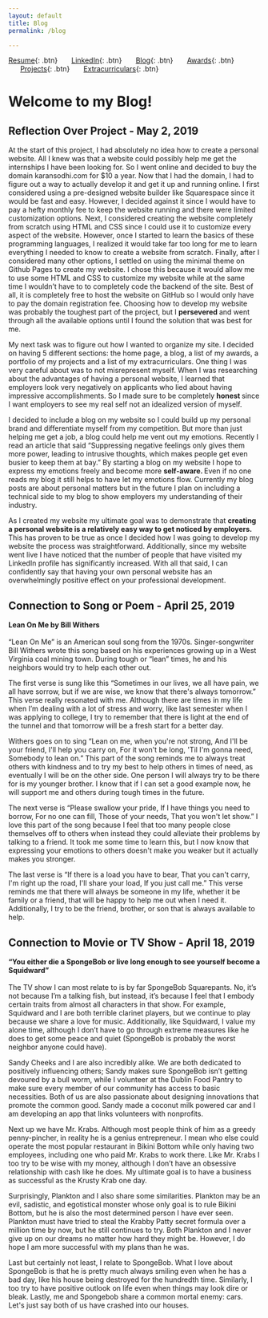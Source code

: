 ```yaml
---
layout: default
title: Blog
permalink: /blog

---
```


[Resume](./assets/docs/resume.pdf){: .btn}
&nbsp;&nbsp;&nbsp;&nbsp;&nbsp;&nbsp;[LinkedIn](https://www.linkedin.com/in/karan-sodhi-481265160/){: .btn}
&nbsp;&nbsp;&nbsp;&nbsp;&nbsp;&nbsp;[Blog](/blog.md){: .btn}
&nbsp;&nbsp;&nbsp;&nbsp;&nbsp;&nbsp;[Awards](/awards.md){: .btn}
&nbsp;&nbsp;&nbsp;&nbsp;&nbsp;&nbsp;[Projects](/projects.md){: .btn}
&nbsp;&nbsp;&nbsp;&nbsp;&nbsp;&nbsp;[Extracurriculars](/extra-currics.md){: .btn}

# Welcome to my Blog!

## Reflection Over Project - May 2, 2019
At the start of this project, I had absolutely no idea how to create a personal website. All I knew was that a website could possibly help me get the internships I have been looking for. So I went online and decided to buy the domain karansodhi.com for $10 a year. Now that I had the domain, I had to figure out a way to actually develop it and get it up and running online. I first considered using a pre-designed website builder like Squarespace since it would be fast and easy. However, I decided against it since I would have to pay a hefty monthly fee to keep the website running and there were limited customization options. Next, I considered creating the website completely from scratch using HTML and CSS since I could use it to customize every aspect of the website. However, once I started to learn the basics of these programming languages, I realized it would take far too long for me to learn everything I needed to know to create a website from scratch. Finally, after I considered many other options, I settled on using the minimal theme on Github Pages to create my website. I chose this because it would allow me to use some HTML and CSS to customize my website while at the same time I wouldn’t have to to completely code the backend of the site. Best of all, it is completely free to host the website on GitHub so I would only have to pay the domain registration fee. Choosing how to develop my website was probably the toughest part of the project, but I <b> persevered </b> and went through all the available options until I found the solution that was best for me. <br />

My next task was to figure out how I wanted to organize my site. I decided on having 5 different sections: the home page, a blog, a list of my awards, a portfolio of my projects and a list of my extracurriculars. One thing I was very careful about was to not misrepresent myself. When I was researching about the advantages of having a personal website, I learned that employers look very negatively on applicants who lied about having impressive accomplishments. So I made sure to be completely <b> honest </b> since I want employers to see my real self not an idealized version of myself. <br />

I decided to include a blog on my website so I could build up my personal brand and differentiate myself from my competition. But more than just helping me get a job, a blog could help me vent out my emotions. Recently I read an article that said “Suppressing negative feelings only gives them more power, leading to intrusive thoughts, which makes people get even busier to keep them at bay.” By starting a blog on my website I hope to express my emotions freely and become more <b> self-aware. </b> Even if no one reads my blog it still helps to have let my emotions flow. Currently my blog posts are about personal matters but in the future I plan on including a technical side to my blog to show employers my understanding of their industry. <br />

As I created my website my ultimate goal was to demonstrate that <b> creating a personal website is a relatively easy way to get noticed by employers. </b> This has proven to be true as once I decided how I was going to develop my website the process was straightforward. Additionally, since my website went live I have noticed that the number of people that have visited my LinkedIn profile has significantly increased. With all that said, I can confidently say that having your own personal website has an overwhelmingly positive effect on your professional development.

## Connection to Song or Poem - April 25, 2019
<b>Lean On Me by Bill Withers </b> <br /> <br />
“Lean On Me” is an American soul song from the 1970s. Singer-songwriter Bill Withers wrote this song based on his experiences growing up in a West Virginia coal mining town. During tough or “lean” times, he and his neighbors would try to help each other out. <br />

The first verse is sung like this “Sometimes in our lives, we all have pain, we all have sorrow, but if we are wise, we know that there's always tomorrow.” This verse really resonated with me. Although there are times in my life when I’m dealing with a lot of stress and worry, like last semester when I was applying to college, I try to remember that there is light at the end of the tunnel and that tomorrow will be a fresh start for a better day. <br />

Withers goes on to sing “Lean on me, when you're not strong, And I'll be your friend, I'll help you carry on, For it won't be long, 'Til I'm gonna need, Somebody to lean on.” This part of the song reminds me to always treat others with kindness and to try my best to help others in times of need, as eventually I will be on the other side. One person I will always try to be there for is my younger brother. I know that if I can set a good example now, he will support me and others during tough times in the future. <br />

The next verse is “Please swallow your pride, If I have things you need to borrow, For no one can fill, Those of your needs, That you won't let show.” I love this part of the song because I feel that too many people close themselves off to others when instead they could alleviate their problems by talking to a friend. It took me some time to learn this, but I now know that expressing your emotions to others doesn't make you weaker but it actually makes you stronger. <br />

The last verse is “If there is a load you have to bear, That you can't carry, I'm right up the road, I'll share your load, If you just call me.” This verse reminds me that there will always be someone in my life, whether it be family or a friend, that will be happy to help me out when I need it. Additionally, I try to be the friend, brother, or son that is always available to help.
  
## Connection to Movie or TV Show - April 18, 2019 
<b>“You either die a SpongeBob or live long enough to see yourself become a Squidward” </b> <br /> <br />
The TV show I can most relate to is by far SpongeBob Squarepants. No, it’s not because I’m a talking fish, but instead, it’s because I feel that I embody certain traits from almost all characters in that show. For example, Squidward and I are both terrible clarinet players, but we continue to play because we share a love for music. Additionally, like Squidward, I value my alone time, although I don’t have to go through extreme measures like he does to get some peace and quiet (SpongeBob is probably the worst neighbor anyone could have). <br />

Sandy Cheeks and I are also incredibly alike. We are both dedicated to positively influencing others; Sandy makes sure SpongeBob isn’t getting devoured by a bull worm, while I volunteer at the Dublin Food Pantry to make sure every member of our community has access to basic necessities. Both of us are also passionate about designing innovations that promote the common good. Sandy made a coconut milk powered car and I am developing an app that links volunteers with nonprofits. <br />

Next up we have Mr. Krabs. Although most people think of him as a greedy penny-pincher, in reality he is a genius entrepreneur. I mean who else could operate the most popular restaurant in Bikini Bottom while only having two employees, including one who paid Mr. Krabs to work there. Like Mr. Krabs I too try to be wise with my money, although I don’t have an obsessive relationship with cash like he does. My ultimate goal is to have a business as successful as the Krusty Krab one day. <br />

Surprisingly, Plankton and I also share some similarities. Plankton may be an evil, sadistic, and egotistical monster whose only goal is to rule Bikini Bottom, but he is also the most determined person I have ever seen. Plankton must have tried to steal the Krabby Patty secret formula over a million time by now, but he still continues to try. Both Plankton and I never give up on our dreams no matter how hard they might be. However, I do hope I am more successful with my plans than he was. <br />

Last but certainly not least, I relate to SpongeBob. What I love about SpongeBob is that he is pretty much always smiling even when he has a bad day, like his house being destroyed for the hundredth time. Similarly, I too try to have positive outlook on life even when things may look dire or bleak. Lastly, me and Spongebob share a common mortal enemy: cars. Let's just say both of us have crashed into our houses. <br />
